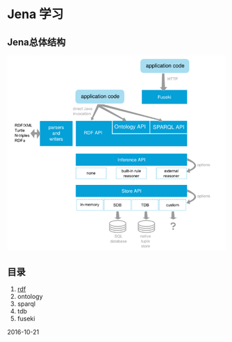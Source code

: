 # Jena 学习

## Jena总体结构

![jena](./images/jena.png)

## 目录

1. [rdf](./notes/rdf.md)
2. ontology
3. sparql
4. tdb
5. fuseki

2016-10-21